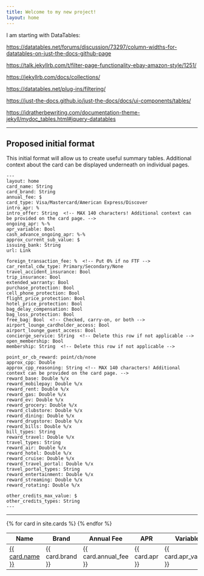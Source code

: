 ```yaml
---
title: Welcome to my new project!
layout: home
---
```


I am starting with DataTables:

https://datatables.net/forums/discussion/73297/column-widths-for-datatables-on-just-the-docs-github-page

https://talk.jekyllrb.com/t/filter-page-functionality-ebay-amazon-style/1251/

https://jekyllrb.com/docs/collections/

https://datatables.net/plug-ins/filtering/

https://just-the-docs.github.io/just-the-docs/docs/ui-components/tables/

https://idratherbewriting.com/documentation-theme-jekyll/mydoc_tables.html#jquery-datatables

---

## Proposed initial format

This initial format will allow us to create useful summary tables. Additional context about the card can be displayed underneath on individual pages.

```
---
layout: home
card_name: String
card_brand: String
annual_fee: $
card_type: Visa/Mastercard/American Express/Discover
intro_apr: %
intro_offer: String  <!-- MAX 140 characters! Additional context can be provided on the card page. -->
ongoing_apr: %-%
apr_variable: Bool
cash_advance_ongoing_apr: %-%
approx_current_sub_value: $
issuing_bank: String
url: Link

foreign_transaction_fee: %  <!-- Put 0% if no FTF -->
car_rental_cdw_type: Primary/Secondary/None
travel_accident_insurance: Bool
trip_insurance: Bool
extended_warranty: Bool
purchase_protection: Bool
cell_phone_protection: Bool
flight_price_protection: Bool
hotel_price_protection: Bool
bag_delay_compensation: Bool
bag_loss_protection: Bool
free_bag: Bool  <!-- Checked, carry-on, or both -->
airport_lounge_cardholder_access: Bool
airport_lounge_guest_access: Bool
concierge_service: String  <!-- Delete this row if not applicable -->
open_membership: Bool
membership: String  <!-- Delete this row if not applicable -->

point_or_cb_reward: point/cb/none
approx_cpp: Double
approx_cpp_reasoning: String <!-- MAX 140 characters! Additional context can be provided on the card page. -->
reward_base: Double %/x
reward_mobilepay: Double %/x
reward_rent: Double %/x
reward_gas: Double %/x
reward_ev: Double %/x
reward_grocery: Double %/x
reward_clubstore: Double %/x
reward_dining: Double %/x
reward_drugstore: Double %/x
reward_bills: Double %/x
bill_types: String
reward_travel: Double %/x
travel_types: String
reward_air: Double %/x
reward_hotel: Double %/x
reward_cruise: Double %/x
reward_travel_portal: Double %/x
travel_portal_types: String
reward_entertainment: Double %/x
reward_streaming: Double %/x
reward_rotating: Double %/x

other_credits_max_value: $
other_credits_types: String
---
```



---

<script type="text/javascript" src="jquery.dataTables.js"></script>
<script type="text/javascript" src="dataTables.filter.html.js"></script>
<script type="text/javascript">
    $(document).ready(function() {
        $('#example').dataTable( {
            "columnDefs": [
                { type: "type", targets: 0 }
            ]
        } );
    } );
</script>

<link rel="stylesheet" type="text/css" href="https://cdn.datatables.net/1.13.2/css/jquery.dataTables.css">
<script type="text/javascript" charset="utf8" src="https://code.jquery.com/jquery-3.6.3.min.js"></script>
<script type="text/javascript" charset="utf8" src="https://cdn.datatables.net/1.13.2/js/jquery.dataTables.js"></script>
<script>
$(document).ready( function () {
    $('#cards_table').DataTable();
} );
</script>


<table id="cards_table">
  <thead>  
    <tr>
      <th>Name</th>
      <th>Brand</th>
      <th>Annual Fee</th>
      <th>APR</th>
      <th>Variable?</th>
      <th>Approx. Sub</th>
      <th>Issuing Bank</th>
    </tr>
  </thead>
  <tbody>
  {% for card in site.cards %}
    <tr>
      <td><a href="{{ card.url }}">{{ card.name }}</a></td>
      <td>{{ card.brand }}</td>
      <td>{{ card.annual_fee }}</td>
      <td>{{ card.apr }}</td>
      <td>{{ card.apr_variable }}</td>
      <td>{{ card.approx_current_sub_value }}</td>
      <td>{{ card.issuing_bank }}</td>
    </tr>
  {% endfor %}
  </tbody>
</table>

